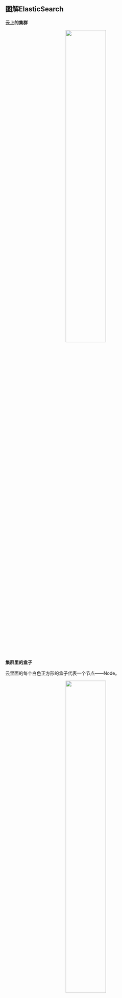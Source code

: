 ## 图解ElasticSearch

**云上的集群**

<div align=middle><img src=".images/30127812a2534617b2873ec0ba0470b5.jpeg" width="50%" height="50%" /></div>

**集群里的盒子**

云里面的每个白色正方形的盒子代表一个节点——Node。

<div align=middle><img src=".images/df774458b97e4cd68a2fd16b204a0b86.jpeg" width="50%" height="50%" /></div>

**节点之间**

在一个或者多个节点直接，多个绿色小方块组合在一起形成一个ElasticSearch的索引。

<div align=middle><img src=".images/3b9317c0eb624211a8d867bf12580d8f.jpeg" width="50%" height="50%" /></div>

**索引里的小方块**

在一个索引下，分布在多个节点里的绿色小方块称为分片——Shard。

<div align=middle><img src=".images/c7636857b4e24b73b80c9cbbcd9ee4ac.jpeg" width="50%" height="50%" /></div>

**Shard＝Lucene Index**

一个ElasticSearch的Shard本质上是一个Lucene Index。

<div align=middle><img src=".images/1c24ae71be9d406aaa5c459d425fe3ac.jpeg" width="50%" height="50%" /></div>

Lucene是一个Full Text搜索库（也有很多其他形式的搜索库），ElasticSearch是建立在Lucene之上的。接下来的故事要说的大部分内容实际上是ElasticSearch如何基于Lucene工作的。



## 图解Lucene

**Mini索引——segment**

在Lucene里面有很多小的segment，我们可以把它们看成Lucene内部的mini-index。

<div align=middle><img src=".images/aa70494e8f6a43c5bc6577186c2834a5.jpeg" width="50%" height="50%" /></div>

**Segment内部**

有着许多数据结构

- Inverted Index（倒排索引）
- Stored Fields
- Document Values
- Cache



<div align=middle><img src=".images/3e73e1b83442476aa403e0820143bc4a.jpeg" width="80%" height="80%" /></div>

**最最重要的Inverted Index**

<div align=middle><img src=".images/024f7904c2d7498fb89bc9a76bff37d9.jpeg" width="70%" height="70%" /></div>

Inverted Index主要包括两部分：

- 一个有序的数据字典Dictionary（包括单词Term和它出现的频率）。
- 与单词Term对应的Postings（即存在这个单词的文件 id）。

当我们搜索的时候，首先将搜索的内容分解，然后在字典里找到对应Term，从而查找到与搜索相关的文件内容。

<div align=middle><img src=".images/c0cfaf284c4b468f8de8ba257f4a4ad5.jpeg" width="70%" height="70%" /></div>

**查询“the fury”**

<div align=middle><img src=".images/d29a182cef7c4e2184faa7ccc6dd7906.jpeg" width="70%" height="70%" /></div>

**自动补全（AutoCompletion-Prefix）**

如果想要查找以字母“c”开头的字母，可以简单的通过二分查找（Binary Search）在Inverted Index表中找到例如“choice”、“coming”这样的词（Term）。

<div align=middle><img src=".images/f0dcc521de8348f8bfae2a766609e0cd.jpeg" width="50%" height="50%" /></div>

**昂贵的查找**

如果想要查找所有包含“our”字母的单词，那么系统会扫描整个Inverted Index，这是非常昂贵的。

<div align=middle><img src=".images/4b172ccee14347429f99e45be3e42048.jpeg" width="50%" height="50%" /></div>

在此种情况下，如果想要做优化，那么我们面对的问题是如何生成合适的Term。



**解决拼写错误**

一个Python库：为单词生成了一个包含错误拼写信息的树形状态机，解决拼写错误的问题。

<div align=middle><img src=".images/4c07e269aadd49ab887913d40c60c422.jpeg" width="70%" height="70%" /></div>

**Stored Field字段查找**

当我们想要查找包含某个特定标题内容的文件时，Inverted Index就不能很好的解决这个问题，所以Lucene提供了另外一种数据结构Stored Fields来解决这个问题。本质上，Stored Fields是一个简单的键值对key-value。默认情况下，ElasticSearch会存储整个文件的JSON source。

<div align=middle><img src=".images/b635d5c807cf49ea8ca5a98c25afc455.jpeg" width="70%" height="70%" /></div>

**Document Values为了排序，聚合**

即使这样，我们发现以上结构仍然无法解决诸如：排序、聚合、facet，因为我们可能会要读取大量不需要的信息。

所以，另一种数据结构解决了此种问题：Document Values。这种结构本质上就是一个列式的存储，它高度优化了具有相同类型的数据的存储结构。

<div align=middle><img src=".images/196e89c600954bf6809a0144d2891eca.jpeg" width="50%" height="50%" /></div>

为了提高效率，ElasticSearch可以将索引下某一个Document Value全部读取到内存中进行操作，这大大提升访问速度，但是也同时会消耗掉大量的内存空间。

总之，这些数据结构Inverted Index、Stored Fields、Document Values及其缓存，都在segment内部。

**3、搜索发生时**

搜索时，Lucene会搜索所有的segment然后将每个segment的搜索结果返回，最后合并呈现给客户。

Lucene的一些特性使得这个过程非常重要：

- Segments是不可变的（immutable）。
- Delete？当删除发生时，Lucene做的只是将其标志位置删除，但是文件还是会在它原来的地方，不会发生改变。
- Update? 所以对于更新来说，本质上它做的工作是：先删除，然后重新索引（Re-index）。
- 随处可见的压缩：Lucene非常擅长压缩数据，基本上所有教科书上的压缩方式，都能在Lucene中找到。
- 缓存所有的所有：Lucene也会将所有的信息做缓存，这大大提高了它的查询效率。

**4、缓存的故事**

当ElasticSearch索引一个文件的时候，会为文件建立相应的缓存，并且会定期（每秒）刷新这些数据，然后这些文件就可以被搜索到。

<div align=middle><img src=".images/3e31ffa4e6bc4e52bd09e0525ebd4c35.jpeg" width="70%" height="70%" /></div>

随着时间的增加，我们会有很多segments：

<div align=middle><img src=".images/e14b7777411843b9acf2f5631902add8.jpeg" width="70%" height="70%" /></div>

所以ElasticSearch会将这些segment合并，在这个过程中，segment会最终被删除掉：

<div align=middle><img src=".images/1ded6a55a4dd41959cb33c3d19b83bb7.jpeg" width="50%" height="50%" /></div>

这就是为什么增加文件可能会使索引所占空间变小，它会引起merge，从而可能会有更多的压缩。

**举个例子**

有两个segment将会merge：

<div align=middle><img src=".images/c78a0bd5341740b39f23691982c70f0f.jpeg" width="50%" height="50%" /></div>

这两个segment最终会被删除，然后合并成一个新的segment：

<div align=middle><img src=".images/8e0fbee414244973a11e8e9ce0bb7858.jpeg" width="50%" height="50%" /></div>

这时这个新的segment在缓存中处于cold状态，但是大多数segment仍然保持不变，处于warm状态。

以上场景经常在Lucene Index内部发生的。

<div align=middle><img src=".images/232f0fce10e7457c8986b39290e1f183.jpeg" width="50%" height="50%" /></div>

**5、在Shard中搜索**

ElasticSearch从Shard中搜索的过程与Lucene Segment中搜索的过程类似。

<div align=middle><img src=".images/eccc15e4b3434625901e6e541e42a74a.jpeg" width="50%" height="50%" /></div>

与在Lucene Segment中搜索不同的是，Shard可能是分布在不同Node上的，所以在搜索与返回结果时，所有的信息都会通过网络传输。

需要注意的是：1次搜索查找2个Shard=2次分别搜索Shard。

<div align=middle><img src=".images/cae12ca8dbdc4dab8cd67fb06350a39e.jpeg" width="50%" height="50%" /></div>

**对于日志文件的处理**

当我们想搜索特定日期产生的日志时，通过根据时间戳对日志文件进行分块与索引，会极大提高搜索效率。

当我们想要删除旧的数据时也非常方便，只需删除老的索引即可。

<div align=middle><img src=".images/9ae3e136a0554ea1bcdc36bdf3fd5eed.jpeg" width="50%" height="50%" /></div>

在上种情况下，每个Index有两个shards。

**6、如何Scale**

<div align=middle><img src=".images/6dde17baa38e4ad48267d22db56f615f.jpeg" width="50%" height="50%" /></div>

Shard不会进行更进一步的拆分，但是Shard可能会被转移到不同节点上：

<div align=middle><img src=".images/b4d0ddc9b3704cb7b7ca8a77b4ce45cd.jpeg" width="50%" height="50%" /></div>

所以，如果当集群节点压力增长到一定的程度，我们可能会考虑增加新的节点，这就会要求我们对所有数据进行重新索引，这是我们不太希望看到的，所以我们需要在规划的时候就考虑清楚，如何去平衡足够多的节点与不足节点之间的关系。

**节点分配与Shard优化**

- 为更重要的数据索引节点，分配性能更好的机器。
- 确保每个Shard都有副本信息replica。

<div align=middle><img src=".images/ab31c88761884feba8c6c13d612651df.jpeg" width="50%" height="50%" /></div>

**路由Routing**

每个节点，每个都存留一份路由表，所以当请求到任何一个节点时，ElasticSearch都有能力将请求转发到期望节点的Shard进一步处理。

<div align=middle><img src=".images/ab1d97c9f9444a5a9868774a1b9dfd60.jpeg" width="50%" height="50%" /></div>

**7、一个真实的请求**

![img](.images/da005173c5174983a9f16cc2f3bca8cd.jpeg)

**Query**

![img](.images/12aac2ec830f40ca843e88f23caa54b7.jpeg)

Query有一个类型filtered，以及一个multi_match的查询。

**Aggregation**

<div align=middle><img src=".images/0cbfbf7df164497d920b8334ab5a493c.jpeg" width="70%" height="70%" /></div>

根据作者进行聚合，得到top10的hits的top10作者的信息。

**请求分发**

这个请求可能被分发到集群里的任意一个节点。

<div align=middle><img src=".images/c4cf55a3bf914fa39af4b95d55c1cd92.jpeg" width="50%" height="50%" /></div>

**上帝节点**

<div align=middle><img src=".images/2bbc53cc2bfa45cc8fd0d8b7037af109.jpeg" width="50%" height="50%" /></div>

这时这个节点就成为当前请求的协调者（Coordinator），它决定：

- 根据索引信息，判断请求会被路由到哪个核心节点。
- 以及哪个副本是可用的。
- 等等。

**路由**

<div align=middle><img src=".images/dc754dbd1233407089afd90c6ef2f245.jpeg" width="50%" height="50%" /></div>

**在真实搜索之前**

ElasticSearch会将Query转换成Lucene Query：

<div align=middle><img src=".images/9eaed79ebdcc4e46b465f176a8ccfe57.jpeg" width="50%" height="50%" /></div>

然后在所有的segment中执行计算：

<div align=middle><img src=".images/ebca6a8b4cb948dd9ac8d14cea753053.jpeg" width="80%" height="80%" /></div>

对于Filter条件本身也会有缓存：

<div align=middle><img src=".images/396be97cd7f943fa88aa22da3aad9206.jpeg" width="80%" height="80%" /></div>

但Queries不会被缓存，所以如果相同的Query重复执行，应用程序自己需要做缓存：

<div align=middle><img src=".images/dfe16f4a6ed4473ea58ba8c21a210c8c.jpeg" width="70%" height="70%" /></div>

所以，

- Filters可以在任何时候使用；
- Query只有在需要score的时候才使用。

**返回**

搜索结束之后，结果会沿着下行的路径向上逐层返回。

<div align=middle><img src=".images/00f27173844c46f18798e0c214dcc761.jpeg" width="80%" height="80%" /></div>

<div align=middle><img src=".images/2cd1ba32051148e8a0421dc368e14a82.jpeg" width="40%" height="40%" /></div>

<div align=middle><img src=".images/1a5813d0770f4482aeeac705c0713880.jpeg" width="50%" height="50%" /></div>

<div align=middle><img src=".images/47c642129e15413d809f7d8159d4dc46.jpeg" width="50%" height="50%" /></div>

<div align=middle><img src=".images/6cd13bd603d44729a96b4ffff8da4dc7.jpeg" width="70%" height="70%" /></div>